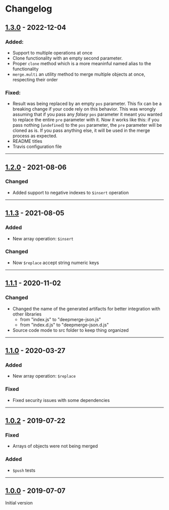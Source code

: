 # Changelog

## [1.3.0] - 2022-12-04

### Added:

-   Support to multiple operations at once
-   Clone functionality with an empty second parameter.
-   Proper `clone` method which is a more meaninful named alias to the functionality
-   `merge.multi` an utility method to merge multiple objects at once, respecting their order

### Fixed:

-   Result was being replaced by an empty `pos` parameter. This fix can be a breaking change if your code rely on this behavior. This was wrongly assuming that if you pass any _falsey_ `pos` parameter it meant you wanted to replace the entire `pre` parameter with it. Now it works like this: if you pass nothing (`undefined`) to the `pos` parameter, the `pre` parameter will be cloned as is. If you pass anything else, it will be used in the merge process as expected.
-   README titles
-   Travis configuration file

---

## [1.2.0] - 2021-08-06

### Changed

-   Added support to negative indexes to `$insert` operation

---

## [1.1.3] - 2021-08-05

### Added

-   New array operation: `$insert`

### Changed

-   Now `$replace` accept string numeric keys

---

## [1.1.1] - 2020-11-02

### Changed

-   Changed the name of the generated artifacts for better integration with other libraries
    -   from "index.js" to "deepmerge-json.js"
    -   from "index.d.js" to "deepmerge-json.d.js"
-   Source code mode to src folder to keep thing organized

---

## [1.1.0] - 2020-03-27

### Added

-   New array operation: `$replace`

### Fixed

-   Fixed security issues with some dependencies

---

## [1.0.2] - 2019-07-22

### Fixed

-   Arrays of objects were not being merged

### Added

-   `$push` tests

---

## [1.0.0] - 2019-07-07

Initial version

[unreleased]: https://github.com/kleber-swf/deepmerge-json/tree/develop
[1.3.0]: https://github.com/kleber-swf/deepmerge-json/tree/v1.3.0
[1.2.0]: https://github.com/kleber-swf/deepmerge-json/tree/v1.2.0
[1.1.3]: https://github.com/kleber-swf/deepmerge-json/tree/v1.1.3
[1.1.1]: https://github.com/kleber-swf/deepmerge-json/tree/v1.1.1
[1.1.0]: https://github.com/kleber-swf/deepmerge-json/tree/v1.1.0
[1.0.2]: https://github.com/kleber-swf/deepmerge-json/tree/v1.0.2
[1.0.0]: https://github.com/kleber-swf/deepmerge-json/tree/v1.0.0
